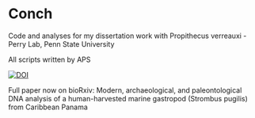 # Conch
 Code and analyses for my dissertation work with Propithecus verreauxi - Perry Lab, Penn State University

All scripts written by APS

[![DOI](https://zenodo.org/badge/289037174.svg)](https://zenodo.org/badge/latestdoi/289037174)

Full paper now on bioRxiv: Modern, archaeological, and paleontological DNA analysis of a human-harvested marine gastropod (Strombus pugilis) from Caribbean Panama

